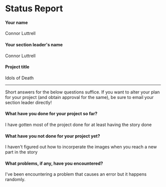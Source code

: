 # Status Report

#### Your name

Connor Luttrell 

#### Your section leader's name

Connor Luttrell 

#### Project title

Idols of Death

***

Short answers for the below questions suffice. If you want to alter your plan for your project (and obtain approval for the same), be sure to email your section leader directly!

#### What have you done for your project so far?

I have gotten most of the project done for at least having the story done
#### What have you not done for your project yet?

I haven't figured out how to incorperate the images when you reach a new part in the story

#### What problems, if any, have you encountered?

I've been encountering a problem that causes an error but it happens randomly.

